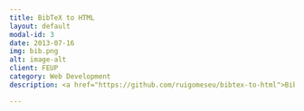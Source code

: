 ```yaml
---
title: BibTeX to HTML
layout: default
modal-id: 3
date: 2013-07-16
img: bib.png
alt: image-alt
client: FEUP
category: Web Development
description: <a href="https://github.com/ruigomeseu/bibtex-to-html">BibTeX to HTML</a> is a fully functional HTML generator that loads Bootstrap from a CDN to style the BibTeX entries.

---
```

